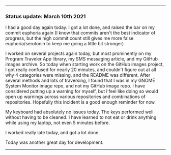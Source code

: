 ***

### Status update: March 10th 2021

I had a good day again today. I got a lot done, and raised the bar on my commit euphoria again (I know that commits aren't the best indicator of progress, but the high commit count still gives me more false euphoria/serotonin to keep me going a little bit stronger)

I worked on several projects again today, but most prominently on my Program Traveler App library, my SMS messaging article, and my GitHub images archive. So today when starting work on the GitHub images project, I got really confused for nearly 20 minutes, and couldn't figure out at all why 4 categories were missing, and the README was different. After several methods and lots of traversing, I found that I was in my GNOME System Monitor image repo, and not my GitHub image repo. I have considered putting up a warning for myself, but I feel like doing so would open up warnings across various repositories and combinations of repositories. Hopefully this incident is a good enough reminder for now.

My keyboard had absolutely no issues today. The keys performed well without having to be cleaned. I have learned to not eat or drink anything while using my laptop, not even 5 minutes before.

I worked really late today, and got a lot done.

Today was another great day for development.

***
